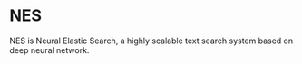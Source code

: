 # NES
NES is Neural Elastic Search, a highly scalable text search system based on deep neural network.

